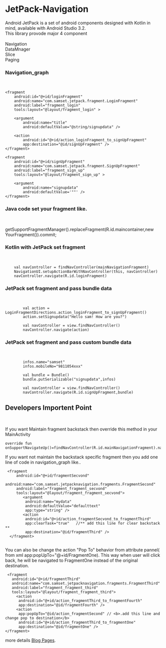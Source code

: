 # JetPack-Navigation
Android JetPack is a set of android components designed with Kotlin in mind, available with Android Studio 3.2.<br>
This library provode major 4 component <br> <br>
 Navigation <br> 
DataMnager <br>
Slice <br>
Paging <br>



<h3>Navigation_graph</h3> <br>

    <fragment
        android:id="@+id/loginFragment"
        android:name="com.samset.jetpack.fragment.LoginFragment"
        android:label="fragment_login"
        tools:layout="@layout/fragment_login" >

        <argument
            android:name="title"
            android:defaultValue="@string/signupdata" />

        <action
            android:id="@+id/action_loginFragment_to_signUpFragment"
            app:destination="@id/signUpFragment" />
    </fragment>

    <fragment
        android:id="@+id/signUpFragment"
        android:name="com.samset.jetpack.fragment.SignUpFragment"
        android:label="fragment_sign_up"
        tools:layout="@layout/fragment_sign_up" >

        <argument
            android:name="signupdata"
            android:defaultValue='""' />
    </fragment>


<h3>Java code set your fragment like.</h3><br>

getSupportFragmentManager().replaceFragment(R.id.maincontainer,new YourFragment()).commit; 

<h3>Kotlin with JetPack set fragment</h3> <br>

        val navController = findNavController(mainNavigationFragment)
        NavigationUI.setupActionBarWithNavController(this, navController)
        navController.navigate(R.id.loginFragment)

<h3>JetPack set fragment and pass bundle data</h3> <br>

            val action = LoginFragmentDirections.action_loginFragment_to_signUpFragment()
            action.setSignupdata("Hello sam! How are you?")
            
            val navController = view.findNavController()
            navController.navigate(action)
            
<h3>JetPack set fragment and pass custom bundle data</h3> <br>

            infos.name="samset"
            infos.mobileNo="9811054xxx"

            val bundle = Bundle()
            bundle.putSerializable("signupdata",infos)
            
            val navController = view.findNavController()
            navController.navigate(R.id.signUpFragment,bundle)
        
        
   <h2>Developers Importent Point</h2> <br> 
   
   If you want Maintain fragment backstack then override this method in your MainActivity
   
    override fun onSupportNavigateUp()=findNavController(R.id.mainNavigationFragment).navigateUp()

   If you want  not maintain the backstack specific fragment then you add one line of code in navigation_graph like..
     
  ```   
   <fragment
       android:id="@+id/fragmentSecvond"
       android:name="com.samset.jetpacknavigation.fragments.FragmentSecond"
       android:label="fragment_fragment_secvond"
       tools:layout="@layout/fragment_fragment_secvond">
          <argument
           android:name="mydata"
           android:defaultValue="defaulttext"
           app:type="string" />
          <action
           android:id="@+id/action_fragmentSecvond_to_fragmentThird"
           app:clearTask="true"   //** add this line for clear backstack **
           app:destination="@id/fragmentThird" />
    </fragment>
    
   ```
You can also be change the action "Pop To" behavior from attribute pannel( from xml app:popUpTo="@+id/FragmentOne). This way when user will click back, he will be navigated to FragmentOne instead of the original destination.
   
     <fragment
       android:id="@+id/fragmentThird"
       android:name="com.samset.jetpacknavigation.fragments.FragmentThird"
       android:label="fragment_fragment_third"
       tools:layout="@layout/fragment_fragment_third">
         <action
          android:id="@+id/action_fragmentThird_to_fragmentFourth"
          app:destination="@id/fragmentFourth" />
         <action
          app:popUpTo="@id/action_fragmentSecond" // <b>.add this line and change pop to destination</b>
          android:id="@+id/action_fragmentThird_to_fragmentOne"
          app:destination="@id/fragmentOne" />
    </fragment>


   
 
   
more details [Blog Pages](http://samsetdev.blogspot.com/2018/07/jetpack-navigation.html). 
